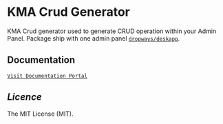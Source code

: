 # KMA Crud Generator

KMA Crud generator used to generate CRUD operation within your Admin Panel. Package ship with one admin panel [`dropways/deskapp`](https://github.com/dropways/deskapp).


## Documentation

[`Visit Documentation Portal`](#)



## *Licence*
The MIT License (MIT).
